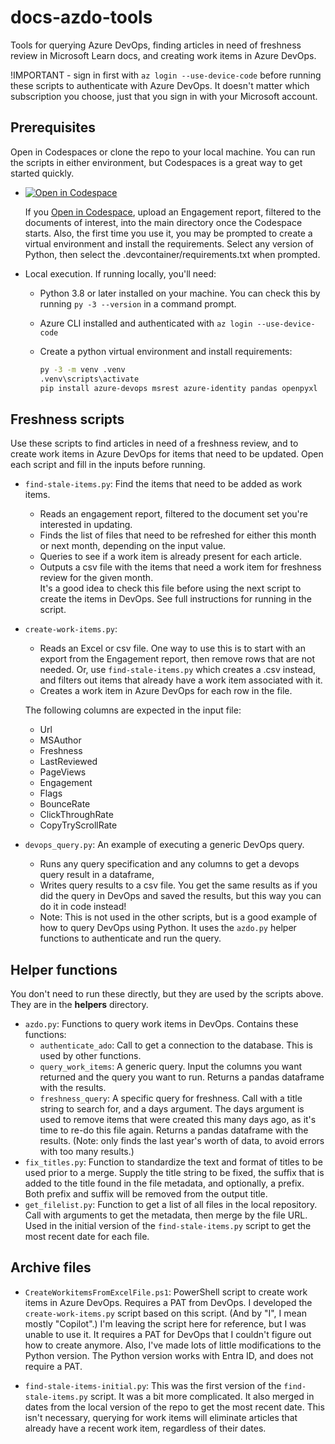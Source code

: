 # docs-azdo-tools

Tools for querying Azure DevOps,  finding articles in need of freshness review in Microsoft Learn docs, and creating work items in Azure DevOps.

!IMPORTANT - sign in first with `az login --use-device-code` before running these scripts to authenticate with Azure DevOps. It doesn't matter which subscription you choose, just that you sign in with your Microsoft account.

## Prerequisites

Open in Codespaces or clone the repo to your local machine.  You can run the scripts in either environment, but Codespaces is a great way to get started quickly.

* [![Open in Codespace](https://github.com/codespaces/badge.svg)](https://github.com/codespaces/new?repo=https://github.com/sdgilley/docs-azdo-tools)

    If you [Open in Codespace](https://github.com/codespaces/new?repo=https://github.com/sdgilley/docs-azdo-tools), upload an Engagement report, filtered to the documents of interest, into the main directory once the Codespace starts. Also, the first time you use it, you may be prompted to create a virtual environment and install the requirements.  Select any version of Python, then select the .devcontainer/requirements.txt when prompted.

* Local execution.  If running locally, you'll need:

    * Python 3.8 or later installed on your machine.  You can check this by running `py -3 --version` in a command prompt.
    * Azure CLI installed and authenticated with `az login --use-device-code`
    * Create a python virtual environment and install requirements:

        ```bash
        py -3 -m venv .venv
        .venv\scripts\activate
        pip install azure-devops msrest azure-identity pandas openpyxl
        ```

## Freshness scripts

Use these scripts to find articles in need of a freshness review, and to create work items in Azure DevOps for items that need to be updated.
Open each script and fill in the inputs before running.

* `find-stale-items.py`: Find the items that need to be added as work items.
    * Reads an engagement report, filtered to the document set you're interested in updating.
    * Finds the list of files that need to be refreshed for either this month or next month, depending on the input value. 
    * Queries to see if a work item is already present for each article.  
    * Outputs a csv file with the items that need a work item for freshness review for the given month.  
    It's a good idea to check this file before using the next script to create the items in DevOps. See full instructions for running in the script.

* `create-work-items.py`: 
    * Reads an Excel or csv file. One way to use this is to start with an export from the Engagement report, then remove rows that are not needed.  Or, use `find-stale-items.py` which creates a .csv instead, and filters out items that already have a work item associated with it.  
    * Creates a work item in Azure DevOps for each row in the file.

    The following columns are expected in the input file:
    * Url
    * MSAuthor
    * Freshness
    * LastReviewed
    * PageViews
    * Engagement
    * Flags
    * BounceRate
    * ClickThroughRate
    * CopyTryScrollRate

* `devops_query.py`: An example of executing a generic DevOps query. 
    * Runs any query specification and any columns to get a devops query result in a dataframe, 
    * Writes query results to a csv file. You get the same results as if you did the query in DevOps and saved the results, but this way you can do it in code instead!
    * Note: This is not used in the other scripts, but is a good example of how to query DevOps using Python.  It uses the `azdo.py` helper functions to authenticate and run the query.

## Helper functions

You don't need to run these directly, but they are used by the scripts above.  They are in the **helpers** directory.

* `azdo.py`: Functions to query work items in DevOps. Contains these functions:
    * `authenticate_ado`: Call to get a connection to the database.  This is used by other functions.
    * `query_work_items`: A generic query.  Input the columns you want returned and the query you want to run.  Returns a pandas dataframe with the results.
    * `freshness_query`: A specific query for freshness. Call with a title string to search for, and a days argument. The days argument is used to remove items that were created this many days ago, as it's time to re-do this file again.  Returns a pandas dataframe with the results. (Note: only finds the last year's worth of data, to avoid errors with too many results.)
* `fix_titles.py`: Function to standardize the text and format of titles to be used prior to a merge. Supply the title string to be fixed, the suffix that is added to the title found in the file metadata, and optionally, a prefix.  Both prefix and suffix will be removed from the output title.
* `get_filelist.py`: Function to get a list of all files in the local repository. Call with arguments to get the metadata, then merge by the file URL. Used in the initial version of the `find-stale-items.py` script to get the most recent date for each file.

## Archive files

* `CreateWorkitemsFromExcelFile.ps1`: PowerShell script to create work items in Azure DevOps. Requires a PAT from DevOps. I developed the `create-work-items.py` script based on this script.  (And by "I", I mean mostly "Copilot".) I'm leaving the script here for reference, but I was unable to use it.  It requires a PAT for DevOps that I couldn't figure out how to create anymore.  Also, I've made lots of little modifications to the Python version. The Python version works with Entra ID, and does not require a PAT.  

* `find-stale-items-initial.py`: This was the first version of the `find-stale-items.py` script.  It was a bit more complicated.  It also merged in dates from the local version of the repo to get the most recent date.  This isn't necessary, querying for work items will eliminate articles that already have a recent work item, regardless of their dates.
